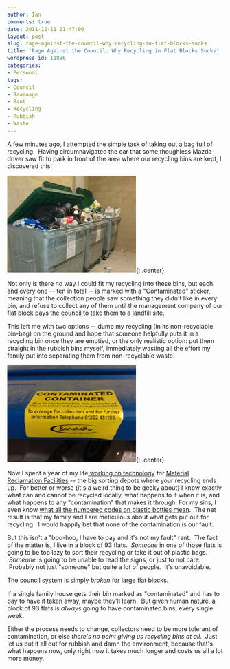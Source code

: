 ```yaml
---
author: Ian
comments: true
date: 2011-12-11 21:47:00
layout: post
slug: rage-against-the-council-why-recycling-in-flat-blocks-sucks
title: 'Rage Against the Council: Why Recycling in Flat Blocks Sucks'
wordpress_id: 11886
categories:
- Personal
tags:
- Council
- Raaaaage
- Rant
- Recycling
- Rubbish
- Waste
---
```


A few minutes ago, I attempted the simple task of taking out a bag full of recycling.  Having circumnavigated the car that some thoughless Mazda-driver saw fit to park in front of the area where our recycling bins are kept, I discovered this:

![Overflowing Recycling Bins](/blog/2011/12/IMG_20111211_210402-300x225.jpg){: .center}

Not only is there no way I could fit my recycling into these bins, but each and every one -- ten in total -- is marked with a "Contaminated" sticker, meaning that the collection people saw something they didn't like in every bin, and refuse to collect any of them until the management company of our flat block pays the council to take them to a landfill site.

This left me with two options -- dump my recycling (in its non-recyclable bin-bag) on the ground and hope that someone helpfully puts it in a recycling bin once they are emptied, or the only realistic option: put them straight in the rubbish bins myself, immediately wasting all the effort my family put into separating them from non-recyclable waste.

![Contaminated Container Sticker](/blog/2011/12/IMG_20111211_210423-300x225.jpg){: .center}

Now I spent a year of my life[ working on technology](http://www.theengineer.co.uk/in-depth/waste-sorter/292460.article) for [Material Reclamation Facilities](http://en.wikipedia.org/wiki/Materials_recovery_facility) -- the big sorting depots where your recycling ends up.  For better or worse (it's a weird thing to be geeky about) I know exactly what can and cannot be recycled locally, what happens to it when it is, and what happens to any "contamination" that makes it through. For my sins, I even know [what all the numbered codes on plastic bottles mean](http://reusablebags.hubpages.com/hub/recycle-plastic).  The net result is that my family and I are meticulous about what gets put out for recycling.  I would happily bet that none of the contamination is our fault.

But this isn't a "boo-hoo, I have to pay and it's not my fault" rant.  The fact of the matter is, I live in a block of 93 flats.  _Someone_ in one of those flats is going to be too lazy to sort their recycling or take it out of plastic bags.  _Someone_ is going to be unable to read the signs, or just to not care.  Probably not just "someone" but quite a lot of people.  It's unavoidable.

The council system is simply _broken_ for large flat blocks.

If a single family house gets their bin marked as "contaminated" and has to pay to have it taken away, maybe they'll learn.  But given human nature, a block of 93 flats is _always_ going to have contaminated bins, every single week.

Either the process needs to change, collectors need to be more tolerant of contamination, or else _there's no point giving us recycling bins at all_.  Just let us put it all out for rubbish and damn the environment, because that's what happens now, only right now it takes much longer and costs us all a lot more money.
